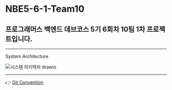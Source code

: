 # NBE5-6-1-Team10
프로그래머스 백엔드 데브코스 5기 6회차 10팀 1차 프로젝트입니다.
--- 





--- 
System Architecture

![시스템 아키텍처 drawio](https://github.com/user-attachments/assets/4107c5ef-83ed-41dc-bcbb-2471eeb13bcf)

---
👉 [ Git Convention ](https://github.com/prgrms-be-devcourse/NBE5-6-1-Team10/wiki/%F0%9F%8C%B1-Git-Commit-Convention)
